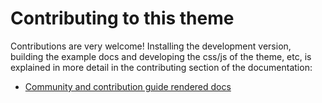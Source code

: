 # Contributing to this theme

Contributions are very welcome! Installing the development version, building
the example docs and developing the css/js of the theme, etc, is explained in
more detail in the contributing section of the documentation:

- [Community and contribution guide rendered docs](https://sphinx-syft-theme.readthedocs.io/en/latest/)
